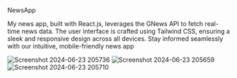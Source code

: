 NewsApp

My news app, built with React.js, leverages the GNews API to fetch real-time news data. The user interface is crafted using Tailwind CSS, ensuring a sleek and responsive design across all devices. Stay informed seamlessly with our intuitive, mobile-friendly news app

![Screenshot 2024-06-23 205736](https://github.com/AnujTiwari-Student/NewsApp/assets/58434371/0be61029-1345-4c5b-a459-fa72c8d6bec9)
![Screenshot 2024-06-23 205659](https://github.com/AnujTiwari-Student/NewsApp/assets/58434371/88929f83-05c6-48e7-ba4a-587f617486b6)
![Screenshot 2024-06-23 205710](https://github.com/AnujTiwari-Student/NewsApp/assets/58434371/48d2868e-e5df-4be4-afd0-3df3e4a91871)


